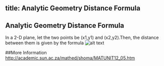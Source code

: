
title: Analytic Geometry Distance Formula
---
## Analytic Geometry Distance Formula

In a 2-D plane, let the two points be (x1,y1) and (x2,y2).Then, the distance between them is given by the formula
![alt text](http://academic.sun.ac.za/mathed/shoma/assets/MATUNIT12_IMG16.gif)

##More Information
http://academic.sun.ac.za/mathed/shoma/MATUNIT12_05.htm


